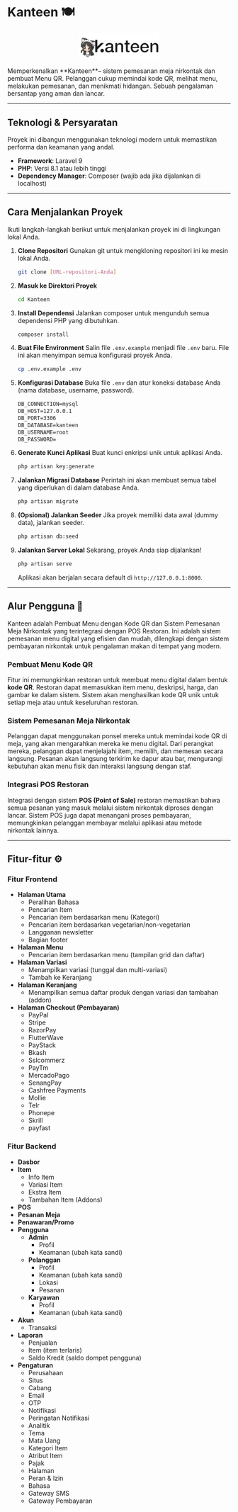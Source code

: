 # Kanteen 🍽️
<p align="center">
    <img src="public/images/theme/theme-logo.png" alt="Kanteen Logo" width="180">
</p>
Memperkenalkan **Kanteen**– sistem pemesanan meja nirkontak dan pembuat Menu QR. Pelanggan cukup memindai kode QR, melihat menu, melakukan pemesanan, dan menikmati hidangan. Sebuah pengalaman bersantap yang aman dan lancar.

-----

## Teknologi & Persyaratan

Proyek ini dibangun menggunakan teknologi modern untuk memastikan performa dan keamanan yang andal.

  * **Framework**: Laravel 9
  * **PHP**: Versi 8.1 atau lebih tinggi
  * **Dependency Manager**: Composer (wajib ada jika dijalankan di localhost)

-----

## Cara Menjalankan Proyek

Ikuti langkah-langkah berikut untuk menjalankan proyek ini di lingkungan lokal Anda.

1.  **Clone Repositori**
    Gunakan git untuk mengkloning repositori ini ke mesin lokal Anda.

    ```bash
    git clone [URL-repositori-Anda]
    ```

2.  **Masuk ke Direktori Proyek**

    ```bash
    cd Kanteen
    ```

3.  **Install Dependensi**
    Jalankan composer untuk mengunduh semua dependensi PHP yang dibutuhkan.

    ```bash
    composer install
    ```

4.  **Buat File Environment**
    Salin file `.env.example` menjadi file `.env` baru. File ini akan menyimpan semua konfigurasi proyek Anda.

    ```bash
    cp .env.example .env
    ```

5.  **Konfigurasi Database**
    Buka file `.env` dan atur koneksi database Anda (nama database, username, password).

    ```
    DB_CONNECTION=mysql
    DB_HOST=127.0.0.1
    DB_PORT=3306
    DB_DATABASE=kanteen
    DB_USERNAME=root
    DB_PASSWORD=
    ```

6.  **Generate Kunci Aplikasi**
    Buat kunci enkripsi unik untuk aplikasi Anda.

    ```bash
    php artisan key:generate
    ```

7.  **Jalankan Migrasi Database**
    Perintah ini akan membuat semua tabel yang diperlukan di dalam database Anda.

    ```bash
    php artisan migrate
    ```

8.  **(Opsional) Jalankan Seeder**
    Jika proyek memiliki data awal (dummy data), jalankan seeder.

    ```bash
    php artisan db:seed
    ```

9.  **Jalankan Server Lokal**
    Sekarang, proyek Anda siap dijalankan\!

    ```bash
    php artisan serve
    ```

    Aplikasi akan berjalan secara default di `http://127.0.0.1:8000`.

-----

## Alur Pengguna 📱

Kanteen adalah Pembuat Menu dengan Kode QR dan Sistem Pemesanan Meja Nirkontak yang terintegrasi dengan POS Restoran. Ini adalah sistem pemesanan menu digital yang efisien dan mudah, dilengkapi dengan sistem pembayaran nirkontak untuk pengalaman makan di tempat yang modern.

### Pembuat Menu Kode QR

Fitur ini memungkinkan restoran untuk membuat menu digital dalam bentuk **kode QR**. Restoran dapat memasukkan item menu, deskripsi, harga, dan gambar ke dalam sistem. Sistem akan menghasilkan kode QR unik untuk setiap meja atau untuk keseluruhan restoran.

### Sistem Pemesanan Meja Nirkontak

Pelanggan dapat menggunakan ponsel mereka untuk memindai kode QR di meja, yang akan mengarahkan mereka ke menu digital. Dari perangkat mereka, pelanggan dapat menjelajahi item, memilih, dan memesan secara langsung. Pesanan akan langsung terkirim ke dapur atau bar, mengurangi kebutuhan akan menu fisik dan interaksi langsung dengan staf.

### Integrasi POS Restoran

Integrasi dengan sistem **POS (Point of Sale)** restoran memastikan bahwa semua pesanan yang masuk melalui sistem nirkontak diproses dengan lancar. Sistem POS juga dapat menangani proses pembayaran, memungkinkan pelanggan membayar melalui aplikasi atau metode nirkontak lainnya.

-----

## Fitur-fitur ⚙️

### Fitur Frontend

  * **Halaman Utama**
      * Peralihan Bahasa
      * Pencarian Item
      * Pencarian item berdasarkan menu (Kategori)
      * Pencarian item berdasarkan vegetarian/non-vegetarian
      * Langganan newsletter
      * Bagian footer
  * **Halaman Menu**
      * Pencarian item berdasarkan menu (tampilan grid dan daftar)
  * **Halaman Variasi**
      * Menampilkan variasi (tunggal dan multi-variasi)
      * Tambah ke Keranjang
  * **Halaman Keranjang**
      * Menampilkan semua daftar produk dengan variasi dan tambahan (addon)
  * **Halaman Checkout (Pembayaran)**
      * PayPal
      * Stripe
      * RazorPay
      * FlutterWave
      * PayStack
      * Bkash
      * Sslcommerz
      * PayTm
      * MercadoPago
      * SenangPay
      * Cashfree Payments
      * Mollie
      * Telr
      * Phonepe
      * Skrill
      * payfast

### Fitur Backend

  * **Dasbor**
  * **Item**
      * Info Item
      * Variasi Item
      * Ekstra Item
      * Tambahan Item (Addons)
  * **POS**
  * **Pesanan Meja**
  * **Penawaran/Promo**
  * **Pengguna**
      * **Admin**
          * Profil
          * Keamanan (ubah kata sandi)
      * **Pelanggan**
          * Profil
          * Keamanan (ubah kata sandi)
          * Lokasi
          * Pesanan
      * **Karyawan**
          * Profil
          * Keamanan (ubah kata sandi)
  * **Akun**
      * Transaksi
  * **Laporan**
      * Penjualan
      * Item (item terlaris)
      * Saldo Kredit (saldo dompet pengguna)
  * **Pengaturan**
      * Perusahaan
      * Situs
      * Cabang
      * Email
      * OTP
      * Notifikasi
      * Peringatan Notifikasi
      * Analitik
      * Tema
      * Mata Uang
      * Kategori Item
      * Atribut Item
      * Pajak
      * Halaman
      * Peran & Izin
      * Bahasa
      * Gateway SMS
      * Gateway Pembayaran